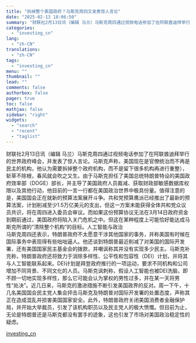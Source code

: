 ```yaml
---
title: "拆掉整个美国政府？马斯克周四又发表惊人言论"
date: "2025-02-13 18:06:50"
summary: "财联社2月13日讯（编辑 马兰）马斯克周四通过视频电话参加了在阿联酋迪拜举行的世界政府峰会，并发表..."
categories:
  - "investing_cn"
lang:
  - "zh-CN"
translations:
  - "zh-CN"
tags:
  - "investing_cn"
menu: ""
thumbnail: ""
lead: ""
comments: false
authorbox: false
pager: true
toc: false
mathjax: false
sidebar: "right"
widgets:
  - "search"
  - "recent"
  - "taglist"
---
```


财联社2月13日讯（编辑 马兰）马斯克周四通过视频电话参加了在阿联酋迪拜举行的世界政府峰会，并发表了惊人言论。马斯克声称，美国现在是官僚统治而不再是民主的机构，他认为需要拆掉整个政府机构，而不是留下很多机构再进行重整），斩草不除根，春风就会吹之又生。由于马斯克担任了美国总统特朗普特设的美国政府效率部（DOGE）部长，并主导了美国政府人员裁减、获取财政部敏感数据库权限以及其他行动，他目前的一言一行都在美国政治世界中极具份量。值得注意的是，美国国会正在就新的预算法案展开斗争。共和党预算鹰派已经推出了最新的预算法案，计划削减至少1.5万亿美元的支出，但这一方案未能获得全体共和党众议员共识，将在周四进入委员会审议。而如果这份预算协议无法在3月14日政府资金到期前通过，美国政府将陷入关门危机之中。但这在某种程度上可能恰好能达成马斯克所谓的“清除整个机构”的目标。人工智能与政治  
马斯克周四还表示，特朗普政府不太愿意干涉其他国家的事务，并称美国有时候在国际事务中表现得有些咄咄逼人。他还谈到特朗普最近削减了对美国的国际开发署，还有美国国家民主基金会的拨款，并嘲讽称其并没有实现多少民主。马斯克补充称，特朗普政府还将致力于消除多样性、公平性和包容性（DEI）计划，并将其与人工智能联系起来。DEI计划是拜登政府推行的一项运动，要求不同机构和公司增加不同背景、不同文化的人员。马斯克讽刺称，假设人工智能也被DEI洗脑，即不顾一切地实现多样性，那么它可能会认为掌权的男性过多，并在某一天将男性“处决”。近几日来，马斯克的激进措施不断引发美国政界的反对。周一下午，十几名美国国会民主党人集会抨击马斯克及特朗普对国际开发署的处置态度，声称其正在造成混乱并损害美国国家安全。此外，特朗普政府关闭美国消费者金融保护局，并开始大举裁员，引发了该机构职员以及民主党人的极大愤慨。但目前为止，无论是特朗普还是马斯克都没有罢手的迹象，这也引发了市场对美国政治稳定性的疑虑。

[investing_cn](https://cn.investing.com/news/stock-market-news/article-2669897)
